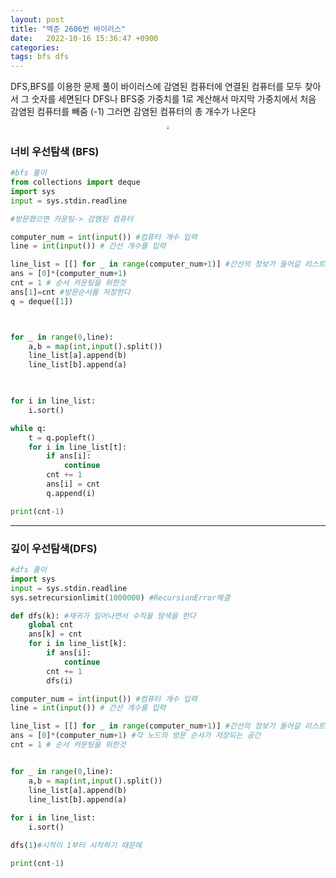 ```yaml
---
layout: post
title: "백준 2606번 바이러스"
date:   2022-10-16 15:36:47 +0900
categories:
tags: bfs dfs
---
```


DFS,BFS를 이용한 문제 풀이 바이러스에 감염된 컴퓨터에 연결된 컴퓨터를 모두 찾아서 그 숫자를 세면된다 DFS나 BFS중 가중치를 1로 계산해서 마지막 가중치에서 처음 감염된 컴퓨터를 빼줌 (-1) 그러면 감염된 컴퓨터의 총 개수가 나온다

<center>
<img src="https://user-images.githubusercontent.com/80758613/196024173-f9c5fa01-4f78-438f-bb7e-905065c6a3fd.jpeg" style="zoom:30%;">
</center>

### 너비 우선탐색 (BFS)

```python
#bfs 풀이
from collections import deque
import sys
input = sys.stdin.readline

#방문했으면 카운팅-> 감염된 컴퓨터

computer_num = int(input()) #컴퓨터 개수 입력
line = int(input()) # 간선 개수를 입력

line_list = [[] for _ in range(computer_num+1)] #간선의 정보가 들어갈 리스트
ans = [0]*(computer_num+1) 
cnt = 1 # 순서 카운팅을 위한것
ans[1]=cnt #방문순서를 저장한다
q = deque([1]) 



for _ in range(0,line):
	a,b = map(int,input().split())
	line_list[a].append(b)
	line_list[b].append(a)
	


for i in line_list:
	i.sort()

while q:
    t = q.popleft()
    for i in line_list[t]:
        if ans[i]:
            continue
        cnt += 1
        ans[i] = cnt
        q.append(i)

print(cnt-1)
```

-------

### 깊이 우선탐색(DFS)

``` python
#dfs 풀이
import sys
input = sys.stdin.readline
sys.setrecursionlimit(1000000) #RecursionError해결

def dfs(k): #재귀가 일어나면서 수직을 탐색을 한다
    global cnt
    ans[k] = cnt
    for i in line_list[k]:
        if ans[i]:
            continue
        cnt += 1
        dfs(i)

computer_num = int(input()) #컴퓨터 개수 입력
line = int(input()) # 간선 개수를 입력

line_list = [[] for _ in range(computer_num+1)] #간선의 정보가 들어갈 리스트
ans = [0]*(computer_num+1) #각 노드의 방문 순서가 저장되는 공간
cnt = 1 # 순서 카운팅을 위한것


for _ in range(0,line):
    a,b = map(int,input().split())
    line_list[a].append(b)
    line_list[b].append(a)
	
for i in line_list:
	i.sort()

dfs(1)#시작이 1부터 시작하기 때문에

print(cnt-1)
```

